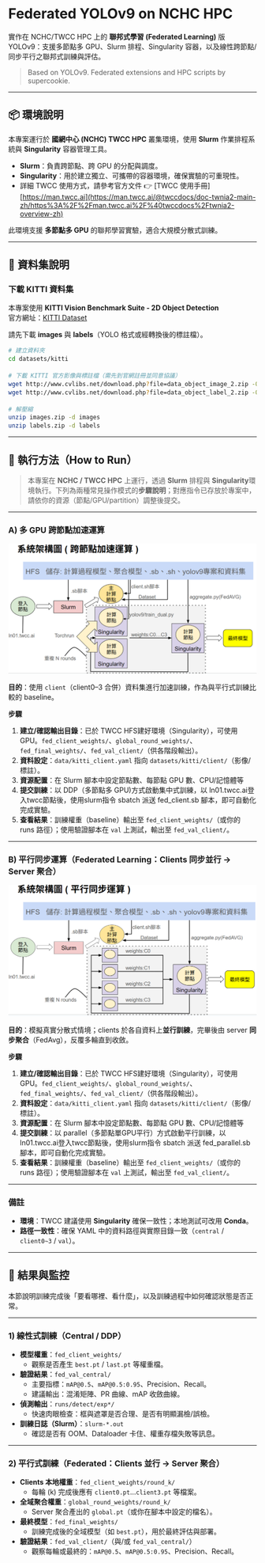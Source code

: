 # Federated YOLOv9 on NCHC HPC

實作在 NCHC/TWCC HPC 上的 **聯邦式學習 (Federated Learning)** 版 YOLOv9：支援多節點多 GPU、Slurm 排程、Singularity 容器，以及線性跨節點/同步平行之聯邦式訓練與評估。

> Based on YOLOv9. Federated extensions and HPC scripts by supercookie.

---

## 📦 環境說明  

本專案運行於 **國網中心 (NCHC) TWCC HPC** 叢集環境，使用 **Slurm** 作業排程系統與 **Singularity** 容器管理工具。  
- **Slurm**：負責跨節點、跨 GPU 的分配與調度。  
- **Singularity**：用於建立獨立、可攜帶的容器環境，確保實驗的可重現性。  
- 詳細 TWCC 使用方式，請參考官方文件 👉 [TWCC 使用手冊][https://man.twcc.ai](https://man.twcc.ai/@twccdocs/doc-twnia2-main-zh/https%3A%2F%2Fman.twcc.ai%2F%40twccdocs%2Ftwnia2-overview-zh)  

此環境支援 **多節點多 GPU** 的聯邦學習實驗，適合大規模分散式訓練。  

---

## 📂 資料集說明

### 下載 KITTI 資料集
本專案使用 **KITTI Vision Benchmark Suite - 2D Object Detection**  
官方網址：[KITTI Dataset](https://www.cvlibs.net/datasets/kitti/eval_object.php?obj_benchmark=2d)

請先下載 **images** 與 **labels**（YOLO 格式或經轉換後的標註檔）。

```bash
# 建立資料夾
cd datasets/kitti

# 下載 KITTI 官方影像與標註檔（需先到官網註冊並同意協議）
wget http://www.cvlibs.net/download.php?file=data_object_image_2.zip -O images.zip
wget http://www.cvlibs.net/download.php?file=data_object_label_2.zip -O labels.zip

# 解壓縮
unzip images.zip -d images
unzip labels.zip -d labels

```

---

## 🚀 執行方法（How to Run）

> 本專案在 **NCHC / TWCC HPC** 上運行，透過 **Slurm** 排程與 **Singularity**環境執行。下列為兩種常見操作模式的**步驟說明**；對應指令已存放於專案中，請依你的資源（節點/GPU/partition）調整後提交。

---

### A) 多 GPU 跨節點加速運算

![集中式 DDP 工作流程](figure/central_ddp.png)

**目的**：使用 `client`（client0–3 合併）資料集進行加速訓練，作為與平行式訓練比較的 baseline。

**步驟**
1. **建立/確認輸出目錄**：已於 TWCC HFS建好環境（Singularity），可使用 GPU。`fed_client_weights/`、`global_round_weights/`、`fed_final_weights/`、`fed_val_client/`（供各階段輸出）。
2. **資料設定**：`data/kitti_client.yaml` 指向 `datasets/kitti/client/`（影像/標註）。
3. **資源配置**：在 Slurm 腳本中設定節點數、每節點 GPU 數、CPU/記憶體等
4. **提交訓練**：以 DDP（多節點多 GPU)方式啟動集中式訓練，以 ln01.twcc.ai登入twcc節點後，使用slurm指令 sbatch 派送 fed_client.sb 腳本，即可自動化完成實驗。
5. **查看結果**：訓練權重（baseline）輸出至 `fed_client_weights/`（或你的 runs 路徑）；使用驗證腳本在 `val` 上測試，輸出至 `fed_val_client/`。

---

### B) 平行同步運算（Federated Learning：Clients 同步並行 → Server 聚合）

![Federated 平行同步流程](figure/fl_parallel.png)

**目的**：模擬真實分散式情境；clients 於各自資料上**並行訓練**，完畢後由 server **同步聚合**（FedAvg），反覆多輪直到收斂。

**步驟**
1. **建立/確認輸出目錄**：已於 TWCC HFS建好環境（Singularity），可使用 GPU。`fed_client_weights/`、`global_round_weights/`、`fed_final_weights/`、`fed_val_client/`（供各階段輸出）。
2. **資料設定**：`data/kitti_client.yaml` 指向 `datasets/kitti/client/`（影像/標註）。
3. **資源配置**：在 Slurm 腳本中設定節點數、每節點 GPU 數、CPU/記憶體等
4. **提交訓練**：以 parallel（多節點單GPU平行）方式啟動平行訓練，以 ln01.twcc.ai登入twcc節點後，使用slurm指令 sbatch 派送 fed_parallel.sb 腳本，即可自動化完成實驗。
5. **查看結果**：訓練權重（baseline）輸出至 `fed_client_weights/`（或你的 runs 路徑）；使用驗證腳本在 `val` 上測試，輸出至 `fed_val_client/`。

---

### 備註
- **環境**：TWCC 建議使用 **Singularity** 確保一致性；本地測試可改用 **Conda**。
- **路徑一致性**：確保 YAML 中的資料路徑與實際目錄一致（`central` / `client0~3` / `val`）。

---


## 👀 結果與監控

本節說明訓練完成後「要看哪裡、看什麼」，以及訓練過程中如何確認狀態是否正常。

---

### 1) 線性式訓練（Central / DDP）
- **模型權重**：`fed_client_weights/`  
  - 觀察是否產生 `best.pt` / `last.pt` 等權重檔。
- **驗證結果**：`fed_val_central/`  
  - 主要指標：`mAP@0.5`、`mAP@0.5:0.95`、Precision、Recall。  
  - 建議輸出：混淆矩陣、PR 曲線、mAP 收斂曲線。
- **偵測輸出**：`runs/detect/exp*/`  
  - 快速肉眼檢查：框與遮罩是否合理、是否有明顯漏檢/誤檢。
- **訓練日誌（Slurm）**：`slurm-*.out`  
  - 確認是否有 OOM、Dataloader 卡住、權重存檔失敗等訊息。

---

### 2) 平行式訓練（Federated：Clients 並行 → Server 聚合）
- **Clients 本地權重**：`fed_client_weights/round_k/`  
  - 每輪 (k) 完成後應有 `client0.pt`…`client3.pt` 等檔案。
- **全域聚合權重**：`global_round_weights/round_k/`  
  - Server 聚合產出的 `global.pt`（或你在腳本中設定的檔名）。
- **最終模型**：`fed_final_weights/`  
  - 訓練完成後的全域模型（如 `best.pt`），用於最終評估與部署。
- **驗證結果**：`fed_val_client/`（與/或 `fed_val_central/`）  
  - 觀察每輪或最終的：`mAP@0.5`、`mAP@0.5:0.95`、Precision、Recall。 





  

